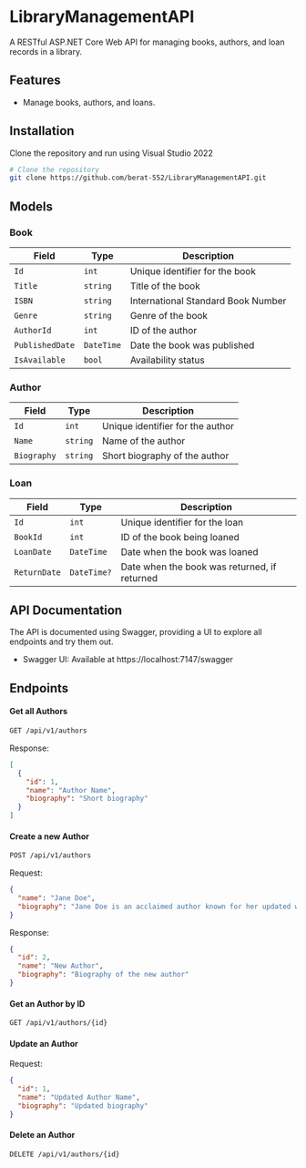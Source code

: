 # LibraryManagementAPI

A RESTful ASP.NET Core Web API for managing books, authors, and loan records in a library.

## Features

- Manage books, authors, and loans.

## Installation

Clone the repository and run using Visual Studio 2022

```bash
# Clone the repository
git clone https://github.com/berat-552/LibraryManagementAPI.git
```

## Models

### Book
| Field           | Type       | Description                    |
|-----------------|------------|--------------------------------|
| `Id`            | `int`      | Unique identifier for the book |
| `Title`         | `string`   | Title of the book              |
| `ISBN`          | `string`   | International Standard Book Number|
| `Genre`         | `string`   | Genre of the book              |
| `AuthorId`      | `int`      | ID of the author               |
| `PublishedDate` | `DateTime` | Date the book was published    |
| `IsAvailable`   | `bool`     | Availability status            |

### Author
| Field       | Type     | Description                        |
|-------------|----------|------------------------------------|
| `Id`        | `int`    | Unique identifier for the author   |
| `Name`      | `string` | Name of the author                 |
| `Biography` | `string` | Short biography of the author      |

### Loan
| Field        | Type        | Description                           |
|--------------|-------------|---------------------------------------|
| `Id`         | `int`       | Unique identifier for the loan        |
| `BookId`     | `int`       | ID of the book being loaned           |
| `LoanDate`   | `DateTime`  | Date when the book was loaned         |
| `ReturnDate` | `DateTime?` | Date when the book was returned, if returned |

## API Documentation
The API is documented using Swagger, providing a UI to explore all endpoints and try them out.

- Swagger UI: Available at https://localhost:7147/swagger

## Endpoints

#### Get all Authors
```bash
GET /api/v1/authors
```

Response:

```json
[
  {
    "id": 1,
    "name": "Author Name",
    "biography": "Short biography"
  }
]
```

#### Create a new Author
```bash
POST /api/v1/authors
```

Request:
```json
{
  "name": "Jane Doe",
  "biography": "Jane Doe is an acclaimed author known for her updated works in contemporary fiction."
}
```

Response:
```json
{
  "id": 2,
  "name": "New Author",
  "biography": "Biography of the new author"
}
```

#### Get an Author by ID
```bash
GET /api/v1/authors/{id}
```

#### Update an Author

Request:
```json
{
  "id": 1,
  "name": "Updated Author Name",
  "biography": "Updated biography"
}
```

#### Delete an Author
```bash
DELETE /api/v1/authors/{id}
```

